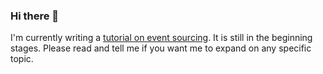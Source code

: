 ### Hi there 👋

I'm currently writing a [tutorial on event sourcing](https://github.com/event-sourcing-tutorial). It is still in the beginning stages. Please read and tell me if you want me to expand on any specific topic. 

<!--
**azizghuloum/azizghuloum** is a ✨ _special_ ✨ repository because its `README.md` (this file) appears on your GitHub profile.

Here are some ideas to get you started:

- 🔭 I’m currently working on ...
- 🌱 I’m currently learning ...
- 👯 I’m looking to collaborate on ...
- 🤔 I’m looking for help with ...
- 💬 Ask me about ...
- 📫 How to reach me: ...
- 😄 Pronouns: ...
- ⚡ Fun fact: ...
-->
